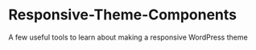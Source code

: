 Responsive-Theme-Components
===========================

A few useful tools to learn about making a responsive WordPress theme
